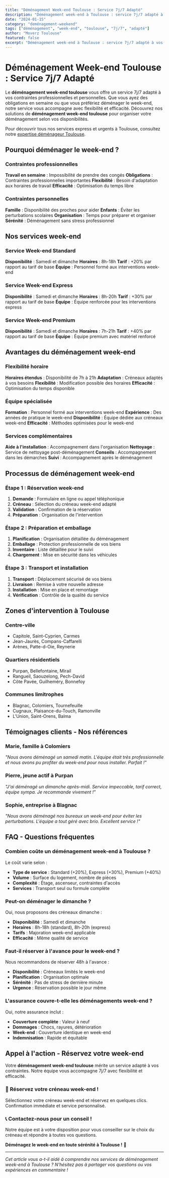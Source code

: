 ```yaml
---
title: "Déménagement Week-end Toulouse : Service 7j/7 Adapté"
description: "Déménagement week-end à Toulouse : service 7j/7 adapté à vos contraintes. Tarifs attractifs, équipe disponible, solution pratique. Devis gratuit."
date: "2024-01-15"
category: "deménagement-weekend"
tags: ["déménagement", "week-end", "toulouse", "7j/7", "adapté"]
author: "Moverz Toulouse"
featured: false
excerpt: "Déménagement week-end à Toulouse : service 7j/7 adapté à vos contraintes. Tarifs attractifs, équipe disponible, solution pratique."
---
```


# Déménagement Week-end Toulouse : Service 7j/7 Adapté

Le **déménagement week-end toulouse** vous offre un service 7j/7 adapté à vos contraintes professionnelles et personnelles. Que vous ayez des obligations en semaine ou que vous préfériez déménager le week-end, notre service vous accompagne avec flexibilité et efficacité. Découvrez nos solutions de **déménagement week-end toulouse** pour organiser votre déménagement selon vos disponibilités.

Pour découvrir tous nos services express et urgents à Toulouse, consultez notre [expertise déménageur Toulouse](/blog/piliers/demenageur-toulouse).

## Pourquoi déménager le week-end ?

### Contraintes professionnelles

**Travail en semaine** : Impossibilité de prendre des congés
**Obligations** : Contraintes professionnelles importantes
**Flexibilité** : Besoin d'adaptation aux horaires de travail
**Efficacité** : Optimisation du temps libre

### Contraintes personnelles

**Famille** : Disponibilité des proches pour aider
**Enfants** : Éviter les perturbations scolaires
**Organisation** : Temps pour préparer et organiser
**Sérénité** : Déménagement sans stress professionnel

## Nos services week-end

### Service Week-end Standard

**Disponibilité** : Samedi et dimanche
**Horaires** : 8h-18h
**Tarif** : +20% par rapport au tarif de base
**Équipe** : Personnel formé aux interventions week-end

### Service Week-end Express

**Disponibilité** : Samedi et dimanche
**Horaires** : 8h-20h
**Tarif** : +30% par rapport au tarif de base
**Équipe** : Équipe renforcée pour les interventions express

### Service Week-end Premium

**Disponibilité** : Samedi et dimanche
**Horaires** : 7h-21h
**Tarif** : +40% par rapport au tarif de base
**Équipe** : Équipe premium avec matériel renforcé

## Avantages du déménagement week-end

### Flexibilité horaire

**Horaires étendus** : Disponibilité de 7h à 21h
**Adaptation** : Créneaux adaptés à vos besoins
**Flexibilité** : Modification possible des horaires
**Efficacité** : Optimisation du temps disponible

### Équipe spécialisée

**Formation** : Personnel formé aux interventions week-end
**Expérience** : Des années de pratique le week-end
**Disponibilité** : Équipe dédiée aux créneaux week-end
**Efficacité** : Méthodes optimisées pour le week-end

### Services complémentaires

**Aide à l'installation** : Accompagnement dans l'organisation
**Nettoyage** : Service de nettoyage post-déménagement
**Conseils** : Accompagnement dans les démarches
**Suivi** : Accompagnement après le déménagement

## Processus de déménagement week-end

### Étape 1 : Réservation week-end

1. **Demande** : Formulaire en ligne ou appel téléphonique
2. **Créneau** : Sélection du créneau week-end adapté
3. **Validation** : Confirmation de la réservation
4. **Préparation** : Organisation de l'intervention

### Étape 2 : Préparation et emballage

1. **Planification** : Organisation détaillée du déménagement
2. **Emballage** : Protection professionnelle de vos biens
3. **Inventaire** : Liste détaillée pour le suivi
4. **Chargement** : Mise en sécurité dans les véhicules

### Étape 3 : Transport et installation

1. **Transport** : Déplacement sécurisé de vos biens
2. **Livraison** : Remise à votre nouvelle adresse
3. **Installation** : Mise en place et remontage
4. **Vérification** : Contrôle de la qualité du service

## Zones d'intervention à Toulouse

### Centre-ville
- Capitole, Saint-Cyprien, Carmes
- Jean-Jaurès, Compans-Caffarelli
- Arènes, Patte-d-Oie, Reynerie

### Quartiers résidentiels
- Purpan, Bellefontaine, Mirail
- Rangueil, Saouzelong, Pech-David
- Côte Pavée, Guilheméry, Bonnefoy

### Communes limitrophes
- Blagnac, Colomiers, Tournefeuille
- Cugnaux, Plaisance-du-Touch, Ramonville
- L'Union, Saint-Orens, Balma

## Témoignages clients - Nos références

### Marie, famille à Colomiers
*"Nous avons déménagé un samedi matin. L'équipe était très professionnelle et nous avons pu profiter du week-end pour nous installer. Parfait !"*

### Pierre, jeune actif à Purpan
*"J'ai déménagé un dimanche après-midi. Service impeccable, tarif correct, équipe sympa. Je recommande vivement !"*

### Sophie, entreprise à Blagnac
*"Nous avons déménagé nos bureaux un week-end pour éviter les perturbations. L'équipe a tout géré avec brio. Excellent service !"*

## FAQ - Questions fréquentes

### Combien coûte un déménagement week-end à Toulouse ?

Le coût varie selon :
- **Type de service** : Standard (+20%), Express (+30%), Premium (+40%)
- **Volume** : Surface du logement, nombre de pièces
- **Complexité** : Étage, ascenseur, contraintes d'accès
- **Services** : Transport seul ou formule complète

### Peut-on déménager le dimanche ?

Oui, nous proposons des créneaux dimanche :
- **Disponibilité** : Samedi et dimanche
- **Horaires** : 8h-18h (standard), 8h-20h (express)
- **Tarifs** : Majoration week-end applicable
- **Efficacité** : Même qualité de service

### Faut-il réserver à l'avance pour le week-end ?

Nous recommandons de réserver 48h à l'avance :
- **Disponibilité** : Créneaux limités le week-end
- **Planification** : Organisation optimale
- **Sérénité** : Pas de stress de dernière minute
- **Urgence** : Réservation possible le jour même

### L'assurance couvre-t-elle les déménagements week-end ?

Oui, notre assurance inclut :
- **Couverture complète** : Valeur à neuf
- **Dommages** : Chocs, rayures, détérioration
- **Week-end** : Couverture identique en week-end
- **Indemnisation** : Rapide et équitable

## Appel à l'action - Réservez votre week-end

Votre **déménagement week-end toulouse** mérite un service adapté à vos contraintes. Notre équipe vous accompagne 7j/7 avec flexibilité et efficacité.

### 📅 **Réservez votre créneau week-end !**

Sélectionnez votre créneau week-end et réservez en quelques clics. Confirmation immédiate et service personnalisé.

### 📞 **Contactez-nous pour un conseil !**

Notre équipe est à votre disposition pour vous conseiller sur le choix du créneau et répondre à toutes vos questions.

**Déménagez le week-end en toute sérénité à Toulouse !** 🚚

---

*Cet article vous a-t-il aidé à comprendre nos services de déménagement week-end à Toulouse ? N'hésitez pas à partager vos questions ou vos expériences en commentaire !*

